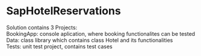 # SapHotelReservations
Solution contains 3 Projects:  
BookingApp: console aplication, where booking functionalites can be tested  
Data: class library which contains class Hotel and its functionalities  
Tests: unit test project, contains test cases  
